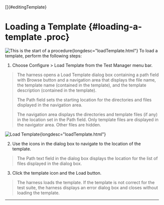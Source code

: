 
[]{#editingTemplate}

# Loading a Template {#loading-a-template .proc}

![This is the start of a procedure](../../images/hg_proc.gif){longdesc="loadTemplate.html"} To load
a template, perform the following steps:

1.  Choose Configure \> Load Template from the Test Manager menu bar.

> The harness opens a Load Template dialog box containing a path field with Browse button and a
> navigation area that displays the file name, the template name (contained in the template), and
> the template description (contained in the template).
>
> The Path field sets the starting location for the directories and files displayed in the
> navigation area.
>
> The navigation area displays the directories and template files (if any) in the location set in
> the Path field. Only template files are displayed in the navigator area. Other files are hidden.

![Load Template](../../images/JT4loadTemplate.gif){longdesc="loadTemplate.html"}

2.  Use the icons in the dialog box to navigate to the location of the template.

> The Path text field in the dialog box displays the location for the list of files displayed in the
> dialog box.

3.  Click the template icon and the Load button.

> The harness loads the template. If the template is not correct for the test suite, the harness
> displays an error dialog box and closes without loading the template.

----------------------------------------------------------------------------------------------------


